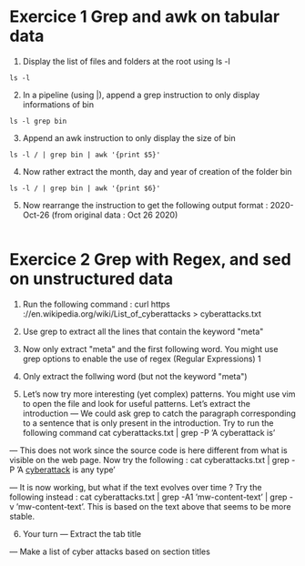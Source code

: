 # Exercice 1 Grep and awk on tabular data

1. Display the list of files and folders at the root using ls -l
```
ls -l
```
2. In a pipeline (using |), append a grep instruction to only display informations
of bin
```
ls -l grep bin
```
3. Append an awk instruction to only display the size of bin
```
ls -l / | grep bin | awk '{print $5}'
```
4. Now rather extract the month, day and year of creation of the folder bin
```
ls -l / | grep bin | awk '{print $6}'
```
5. Now rearrange the instruction to get the following output format : 2020-
Oct-26 (from original data : Oct 26 2020)
```
```

# Exercice 2 Grep with Regex, and sed on unstructured data

1. Run the following command :
curl https ://en.wikipedia.org/wiki/List_of_cyberattacks > cyberattacks.txt

2. Use grep to extract all the lines that contain the keyword "meta"

3. Now only extract "meta" and the first following word. You might use
grep options to enable the use of regex (Regular Expressions) 1

4. Only extract the follwing word (but not the keyword "meta")

5. Let’s now try more interesting (yet complex) patterns. You might use vim
to open the file and look for useful patterns. Let’s extract the introduction
— We could ask grep to catch the paragraph corresponding to a sentence
that is only present in the introduction. Try to run the following
command cat cyberattacks.txt | grep -P ’A cyberattack is’

— This does not work since the source code is here different from what
is visible on the web page. Now try the following : cat cyberattacks.txt |
grep -P ’A <a href="/wiki/Cyberattack" title="Cyberattack">cyberattack</a>
is any type’

— It is now working, but what if the text evolves over time ? Try the
following instead : cat cyberattacks.txt | grep -A1 ’mw-content-text’ |
grep -v ’mw-content-text’. This is based on the text above that seems
to be more stable.

6. Your turn
— Extract the tab title

— Make a list of cyber attacks based on section titles

